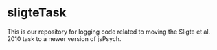 # sligteTask
This is our repository for logging code related to moving the Sligte et al. 2010 task to a newer version of jsPsych.
